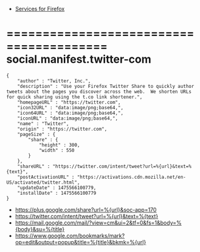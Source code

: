    * [Services for Firefox](https://activations.cdn.mozilla.net/en-US/)
   
========================================
social.manifest.twitter-com
========================================
```
{
	"author" : "Twitter, Inc.",
	"description" : "Use your Firefox Twitter Share to quickly author tweets about the pages you discover across the web.  We shorten URLs for quick sharing using the t.co link shortener.",
	"homepageURL" : "https://twitter.com",
	"icon32URL" : "data:image/png;base64,",
	"icon64URL" : "data:image/png;base64,",
	"iconURL" : "data:image/png;base64,",
	"name" : "Twitter",
	"origin" : "https://twitter.com",
	"pageSize" : {
		"share" : {
			"height" : 300,
			"width" : 550
		}
	},
	"shareURL" : "https://twitter.com/intent/tweet?url=%{url}&text=%{text}",
	"postActivationURL" : "https://activations.cdn.mozilla.net/en-US/activated/twitter.html",
	"updateDate" : 1475566100779,
	"installDate" : 1475566100779
}
```
  * https://plus.google.com/share?url=%{url}&soc-app=170
  * https://twitter.com/intent/tweet?url=%{url}&text=%{text}
  * https://mail.google.com/mail/?view=cm&ui=2&tf=0&fs=1&body=%{body}&su=%{title}
  * https://www.google.com/bookmarks/mark?op=edit&output=popup&title=%{title}&bkmk=%{url}
